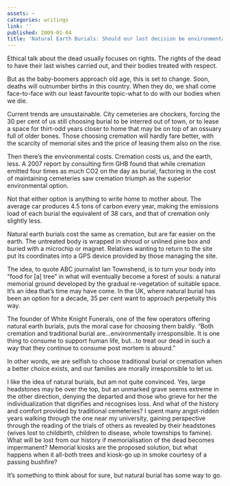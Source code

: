 ```yaml
---
assets: ~
categories: writings
link: ''
published: 2009-01-04
title: 'Natural Earth Burials: Should our last decision be environmental?'
---
```

Ethical talk about the dead usually focuses on rights. The rights of the
dead to have their last wishes carried out, and their bodies treated
with respect.

But as the baby-boomers approach old age, this is set to change. Soon,
deaths will outnumber births in this country. When they do, we shall
come face-to-face with our least favourite topic-what to do with our
bodies when we die.

Current trends are unsustainable. City cemeteries are chockers, forcing
the 30 per cent of us still choosing burial to be interred out of town,
or to lease a space for thirt-odd years closer to home that may be on
top of an ossuary full of older bones. Those choosing cremation will
hardly fare better, with the scarcity of memorial sites and the price of
leasing them also on the rise.

Then there’s the environmental costs. Cremation costs us, and the earth,
less. A 2007 report by consulting firm GHB found that while cremation
emitted four times as much CO2 on the day as burial, factoring in the
cost of maintaining cemeteries saw cremation triumph as the superior
environmental option.

Not that either option is anything to write home to mother about. The
average car produces 4.5 tons of carbon every year, making the emissions
load of each burial the equivalent of 38 cars, and that of cremation
only slightly less.

Natural earth burials cost the same as cremation, but are far easier on
the earth. The untreated body is wrapped in shroud or unlined pine box
and buried with a microchip or magnet. Relatives wanting to return to
the site put its coordinates into a GPS device provided by those
managing the site.

The idea, to quote ABC journalist Ian Townshend, is to turn your body
into “food for [a] tree” in what will eventually become a forest of
souls: a natural memorial ground developed by the gradual re-vegetation
of suitable space. It’s an idea that’s time may have come. In the UK,
where natural burial has been an option for a decade, 35 per cent want
to approach perpetuity this way.

The founder of White Knight Funerals, one of the few operators offering
natural earth burials, puts the moral case for choosing them baldly.
“Both cremation and traditional burial are…environmentally
irresponsible. It is one thing to consume to support human life, but…to
treat our dead in such a way that they continue to consume post mortem
is absurd.”

In other words, we are selfish to choose traditional burial or cremation
when a better choice exists, and our families are morally irresponsible
to let us.

I like the idea of natural burials, but am not quite convinced. Yes,
large headstones may be over the top, but an unmarked grave seems
extreme in the other direction, denying the departed and those who
grieve for her the individualization that dignifies and recognises loss.
And what of the history and comfort provided by traditional cemeteries?
I spent many angst-ridden years walking through the one near my
university, gaining perspective through the reading of the trials of
others as revealed by their headstones (wives lost to childbirth,
children to disease, whole townships to famine). What will be lost from
our history if memorialisation of the dead becomes impermanent? Memorial
kiosks are the proposed solution, but what happens when it all-both
trees and kiosk-go up in smoke courtesy of a passing bushfire?

It’s something to think about for sure, but natural burial has some way
to go.